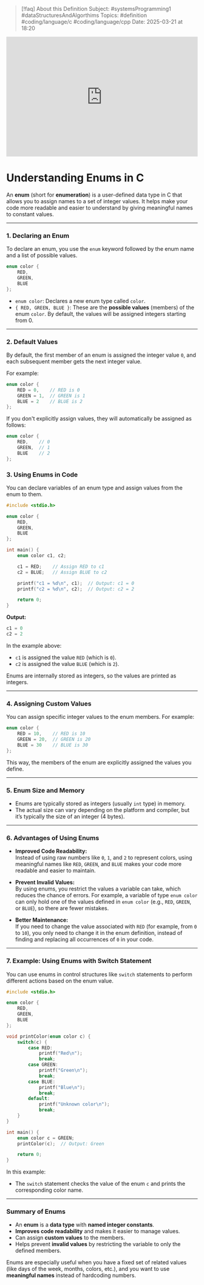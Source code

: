 
> [!faq] About this Definition
> Subject: #systemsProgramming1 #dataStructuresAndAlgorthims 
> Topics: #definition  #coding/language/c #coding/language/cpp 
> Date: 2025-03-21 at 18:20

<div style="display: flex; justify-content: center; align-items: center;">
  <iframe width="560" height="315" src="https://www.youtube.com/embed/oW5UusoWEY0" frameborder="0" allowfullscreen></iframe>
</div>

# **Understanding Enums in C**

An **enum** (short for **enumeration**) is a user-defined data type in C that allows you to assign names to a set of integer values. It helps make your code more readable and easier to understand by giving meaningful names to constant values.

---

### **1. Declaring an Enum**
To declare an enum, you use the `enum` keyword followed by the enum name and a list of possible values.

```c
enum color {
    RED,
    GREEN,
    BLUE
};
```

- `enum color`: Declares a new enum type called `color`.
- `{ RED, GREEN, BLUE }`: These are the **possible values** (members) of the enum `color`. By default, the values will be assigned integers starting from 0.

---

### **2. Default Values**

By default, the first member of an enum is assigned the integer value `0`, and each subsequent member gets the next integer value.

For example:

```c
enum color {
    RED = 0,    // RED is 0
    GREEN = 1,  // GREEN is 1
    BLUE = 2    // BLUE is 2
};
```

If you don't explicitly assign values, they will automatically be assigned as follows:

```c
enum color {
    RED,    // 0
    GREEN,  // 1
    BLUE    // 2
};
```

### **3. Using Enums in Code**

You can declare variables of an enum type and assign values from the enum to them.

```c
#include <stdio.h>

enum color {
    RED,
    GREEN,
    BLUE
};

int main() {
    enum color c1, c2;

    c1 = RED;    // Assign RED to c1
    c2 = BLUE;   // Assign BLUE to c2

    printf("c1 = %d\n", c1);  // Output: c1 = 0
    printf("c2 = %d\n", c2);  // Output: c2 = 2

    return 0;
}
```

**Output:**

```c
c1 = 0
c2 = 2
```

In the example above:

- `c1` is assigned the value `RED` (which is `0`).
- `c2` is assigned the value `BLUE` (which is `2`).

Enums are internally stored as integers, so the values are printed as integers.

---

### **4. Assigning Custom Values**

You can assign specific integer values to the enum members. For example:

```c
enum color {
    RED = 10,    // RED is 10
    GREEN = 20,  // GREEN is 20
    BLUE = 30    // BLUE is 30
};
```

This way, the members of the enum are explicitly assigned the values you define.

---

### **5. Enum Size and Memory**

- Enums are typically stored as integers (usually `int` type) in memory.
- The actual size can vary depending on the platform and compiler, but it’s typically the size of an integer (4 bytes).

---

### **6. Advantages of Using Enums**

- **Improved Code Readability:**  
    Instead of using raw numbers like `0`, `1`, and `2` to represent colors, using meaningful names like `RED`, `GREEN`, and `BLUE` makes your code more readable and easier to maintain.
    
- **Prevent Invalid Values:**  
    By using enums, you restrict the values a variable can take, which reduces the chance of errors. For example, a variable of type `enum color` can only hold one of the values defined in `enum color` (e.g., `RED`, `GREEN`, or `BLUE`), so there are fewer mistakes.
    
- **Better Maintenance:**  
    If you need to change the value associated with `RED` (for example, from `0` to `10`), you only need to change it in the enum definition, instead of finding and replacing all occurrences of `0` in your code.

---

### **7. Example: Using Enums with Switch Statement**

You can use enums in control structures like `switch` statements to perform different actions based on the enum value.

```c
#include <stdio.h>

enum color {
    RED,
    GREEN,
    BLUE
};

void printColor(enum color c) {
    switch(c) {
        case RED:
            printf("Red\n");
            break;
        case GREEN:
            printf("Green\n");
            break;
        case BLUE:
            printf("Blue\n");
            break;
        default:
            printf("Unknown color\n");
            break;
    }
}

int main() {
    enum color c = GREEN;
    printColor(c);  // Output: Green

    return 0;
}
```

In this example:

- The `switch` statement checks the value of the enum `c` and prints the corresponding color name.

---

### **Summary of Enums**

- An **enum** is a **data type** with **named integer constants**.
- **Improves code readability** and makes it easier to manage values.
- Can assign **custom values** to the members.
- Helps prevent **invalid values** by restricting the variable to only the defined members.

Enums are especially useful when you have a fixed set of related values (like days of the week, months, colors, etc.), and you want to use **meaningful names** instead of hardcoding numbers.